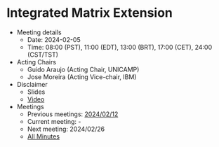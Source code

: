 
# Integrated Matrix Extension

* Meeting details
  * Date: 2024-02-05 
  * Time: 08:00 (PST), 11:00 (EDT), 13:00 (BRT), 17:00 (CET), 24:00 (CST/TST) 
* Acting Chairs
  * Guido Araujo  (Acting Chair, UNICAMP)
  * Jose Moreira  (Acting Vice-chair, IBM)
* Disclaimer
  * Slides
  * [Video](https://drive.google.com/file/d/1NddUrkHPJukhUo8OeD7uvrWCqRaMt9zx/view)
* Meetings
  * Previous meetings: [2024/02/12](#20240212)
  * Current meeting: -
  * Next meeting: 2024/02/26
  * [All Minutes](https://github.com/riscv-admin/integrated-matrix-extension/wiki/IME-TG-Minutes)

